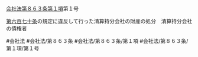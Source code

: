 [会社法第８６３条第１項](会社法＿＿＿＿第８６３条第１項)第１号

[第六百七十条](会社法＿＿＿＿第６７０条)の規定に違反して行った清算持分会社の財産の処分　清算持分会社の債権者


#会社法
#会社法/第８６３条
#会社法/第８６３条/第１項
#会社法/第８６３条/第１項/第１号
